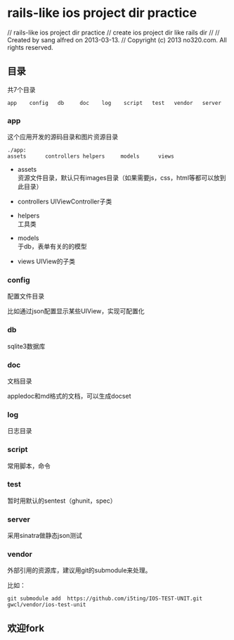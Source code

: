 
# rails-like ios project dir practice

//  rails-like ios project dir practice
//  create ios project dir like rails dir
//
//  Created by sang alfred on 2013-03-13.
//  Copyright (c) 2013 no320.com. All rights reserved.


## 目录

共7个目录

	app    config   db     doc    log    script   test   vendor   server
	

### app    
这个应用开发的源码目录和图片资源目录

	./app:
	assets      controllers helpers     models      views


- assets    
资源文件目录，默认只有images目录（如果需要js，css，html等都可以放到此目录）

- controllers 
UIViewController子类

- helpers     
工具类

- models      
于db，表单有关的的模型

- views
UIView的子类


### config
配置文件目录

比如通过json配置显示某些UIView，实现可配置化
   
### db
sqlite3数据库
     
### doc    
文档目录

appledoc和md格式的文档，可以生成docset

### log    
日志目录


### script   
常用脚本，命令


### test   
暂时用默认的sentest（ghunit，spec）


### server
采用sinatra做静态json测试


### vendor
外部引用的资源库，建议用git的submodule来处理。

比如：

	git submodule add  https://github.com/i5ting/IOS-TEST-UNIT.git gwcl/vendor/ios-test-unit



## 欢迎fork

